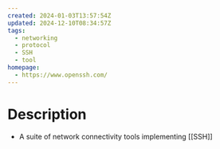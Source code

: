 ```yaml
---
created: 2024-01-03T13:57:54Z
updated: 2024-12-10T08:34:57Z
tags:
  - networking
  - protocol
  - SSH
  - tool
homepage:
  - https://www.openssh.com/
---
```

# Description
- A suite of network connectivity tools implementing [[SSH]]